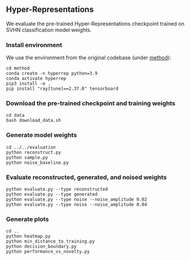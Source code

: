 ## Hyper-Representations

We evaluate the pre-trained Hyper-Representations checkpoint trained on SVHN classification model weights.

### Install environment
We use the environment from the original codebase (under [method](method)):
```
cd method
conda create -n hyperrep python=3.9
conda activate hyperrep
pip3 install -e .
pip install "ray[tune]==2.37.0" tensorboard
```

### Download the pre-trained checkpoint and training weights

```
cd data
bash download_data.sh
```

### Generate model weights

```
cd ../../evaluation
python reconstruct.py
python sample.py
python noise_baseline.py
```

### Evaluate reconstructed, generated, and noised weights

```
python evaluate.py --type reconstructed
python evaluate.py --type generated
python evaluate.py --type noise --noise_amplitude 0.02
python evaluate.py --type noise --noise_amplitude 0.04
```

### Generate plots

```
cd ..
python heatmap.py
python min_distance_to_training.py
python decision_boundary.py
python performance_vs_novelty.py
```